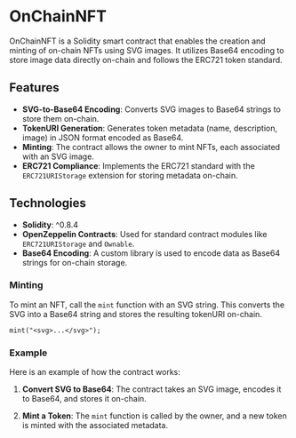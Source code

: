 # OnChainNFT

OnChainNFT is a Solidity smart contract that enables the creation and minting of on-chain NFTs using SVG images. It utilizes Base64 encoding to store image data directly on-chain and follows the ERC721 token standard.

## Features

- **SVG-to-Base64 Encoding**: Converts SVG images to Base64 strings to store them on-chain.
- **TokenURI Generation**: Generates token metadata (name, description, image) in JSON format encoded as Base64.
- **Minting**: The contract allows the owner to mint NFTs, each associated with an SVG image.
- **ERC721 Compliance**: Implements the ERC721 standard with the `ERC721URIStorage` extension for storing metadata on-chain.

## Technologies

- **Solidity**: ^0.8.4
- **OpenZeppelin Contracts**: Used for standard contract modules like `ERC721URIStorage` and `Ownable`.
- **Base64 Encoding**: A custom library is used to encode data as Base64 strings for on-chain storage.



### Minting

To mint an NFT, call the `mint` function with an SVG string. This converts the SVG into a Base64 string and stores the resulting tokenURI on-chain.

```solidity
mint("<svg>...</svg>");
```

### Example

Here is an example of how the contract works:

1. **Convert SVG to Base64**:
   The contract takes an SVG image, encodes it to Base64, and stores it on-chain.
   
2. **Mint a Token**:
   The `mint` function is called by the owner, and a new token is minted with the associated metadata.
